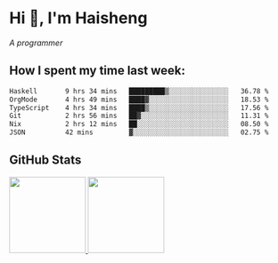 
# Hi 👋, I'm Haisheng

*A programmer*



## How I spent my time last week:
<!--START_SECTION:waka-->

```txt
Haskell       9 hrs 34 mins   █████████▒░░░░░░░░░░░░░░░   36.78 %
OrgMode       4 hrs 49 mins   ████▓░░░░░░░░░░░░░░░░░░░░   18.53 %
TypeScript    4 hrs 34 mins   ████▒░░░░░░░░░░░░░░░░░░░░   17.56 %
Git           2 hrs 56 mins   ██▓░░░░░░░░░░░░░░░░░░░░░░   11.31 %
Nix           2 hrs 12 mins   ██░░░░░░░░░░░░░░░░░░░░░░░   08.50 %
JSON          42 mins         ▓░░░░░░░░░░░░░░░░░░░░░░░░   02.75 %
```

<!--END_SECTION:waka-->

## GitHub Stats

<a href="https://github.com/hw202207">
  <img height="137px" src="https://github-readme-stats.vercel.app/api?username=hw202207&hide_title=false&hide_border=true&show_icons=true&include_all_commits=true&count_private=true&line_height=21&theme=" />
  <img height="137px" src="https://github-readme-stats.vercel.app/api/top-langs/?username=hw202207&hide_title=true&hide_border=true&layout=compact&langs_count=6&theme=" />
</a>
